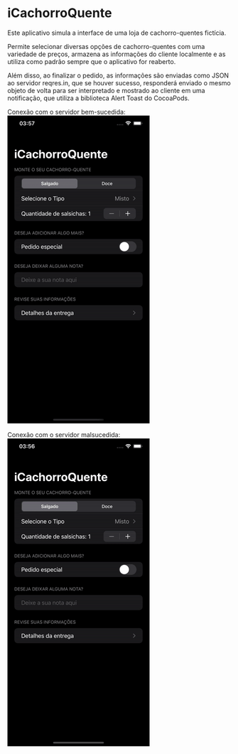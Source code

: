 # iCachorroQuente
Este aplicativo simula a interface de uma loja de cachorro-quentes fictícia.

Permite selecionar diversas opções de cachorro-quentes com uma variedade de preços, armazena as informações do cliente localmente e as utiliza como padrão sempre que o aplicativo for reaberto.

Além disso, ao finalizar o pedido, as informações são enviadas como JSON ao servidor reqres.in, que se houver sucesso, responderá enviado o mesmo objeto de volta para ser interpretado e mostrado ao cliente em uma notificação, que utiliza a biblioteca Alert Toast do CocoaPods.

Conexão com o servidor bem-sucedida:
![Alt Text](https://github.com/rodrigocav94/iCachorroQuente/blob/main/salgadoSucesso.gif)

Conexão com o servidor malsucedida:
![Alt Text](https://github.com/rodrigocav94/iCachorroQuente/blob/main/doceFalha.gif)
